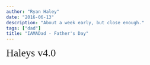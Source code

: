 ```yaml
---
author: "Ryan Haley"
date: "2016-06-13"
description: "About a week early, but close enough."
tags: ["dad"]
title: "IAMADad - Father's Day"
---
```


<link href='https://fonts.googleapis.com/css?family=Inconsolata:400,700' rel='stylesheet' type='text/css'>
<div style="font-family: Inconsolata; font-size: 200%;">
Haleys v4.0
</div>
